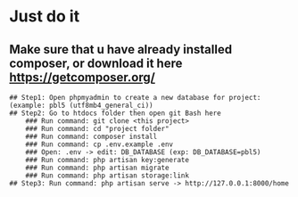 # Just do it
## Make sure that u have already installed composer, or download it here https://getcomposer.org/
    ## Step1: Open phpmyadmin to create a new database for project: (example: pbl5 (utf8mb4_general_ci)) 
    ## Step2: Go to htdocs folder then open git Bash here
        ### Run command: git clone <this project>
        ### Run command: cd "project folder"
        ### Run command: composer install
        ### Run command: cp .env.example .env
        ### Open: .env -> edit: DB_DATABASE (exp: DB_DATABASE=pbl5)
        ### Run command: php artisan key:generate
        ### Run command: php artisan migrate
        ### Run command: php artisan storage:link
    ## Step3: Run command: php artisan serve -> http://127.0.0.1:8000/home
